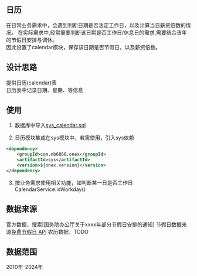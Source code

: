 ## 日历
在日常业务需求中，会遇到判断日期是否法定工作日，以及计算当日薪资倍数的情况。
在实际需求中,经常需要判断该日期是否工作日/休息日的需求,需要结合该年的节假日安排与调休。       
因此设置了calendar模块，保存该日期是否节假日，以及薪资倍数。

## 设计思路
提供日历(calendar)表    
日历表中记录日期、星期、等信息    

## 使用
1. 数据库中导入[sys_calendar.sql](https://onex.nb6868.com/sql/sys_calendar.sql)
   
2. 日历模块集成在sys模块中，若需使用，引入sys依赖
```xml
<dependency>
    <groupId>com.nb6868.onex</groupId>
    <artifactId>sys</artifactId>
    <version>${onex.version}</version>
</dependency>
```

3. 按业务需求使用相关功能，如判断某一日是否工作日CalendarService.isWorkday()

## 数据来源
官方数据，搜索[国务院办公厅关于xxxx年部分节假日安排的通知]
节假日数据来源[免费节假日 API](http://timor.tech/api/holiday/)
农历数据，TODO

## 数据范围
2010年-2024年
